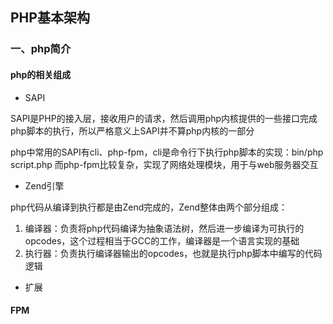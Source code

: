 ## PHP基本架构

### 一、php简介

#### php的相关组成

- SAPI

SAPI是PHP的接入层，接收用户的请求，然后调用php内核提供的一些接口完成php脚本的执行，所以严格意义上SAPI并不算php内核的一部分

php中常用的SAPI有cli、php-fpm，cli是命令行下执行php脚本的实现：bin/php script.php 而php-fpm比较复杂，实现了网络处理模块，用于与web服务器交互

- Zend引擎

php代码从编译到执行都是由Zend完成的，Zend整体由两个部分组成：

1. 编译器：负责将php代码编译为抽象语法树，然后进一步编译为可执行的opcodes，这个过程相当于GCC的工作，编译器是一个语言实现的基础
2. 执行器：负责执行编译器输出的opcodes，也就是执行php脚本中编写的代码逻辑

- 扩展

#### FPM

